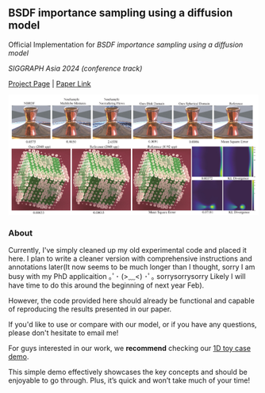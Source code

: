 ## BSDF importance sampling using a diffusion model

Official Implementation for *BSDF importance sampling using a diffusion model*

*SIGGRAPH Asia 2024 (conference track)*

[Project Page](https://fzy28.github.io/BSDF_diffusion_sampling_web/) | [Paper Link](https://fzy28.github.io/BSDF_diffusion_sampling_web/main.pdf)

![teaser](./images/teaser.jpg)


### About

Currently, I've simply cleaned up my old experimental code and placed it here. I plan to write a cleaner version with comprehensive instructions and annotations later(It now seems to be much longer than I thought, sorry I am busy with my PhD applicaition ｡ﾟ･ (>﹏<) ･ﾟ｡ sorrysorrysorry Likely I will have time to do this around the beginning of next year Feb).  

However, the code provided here should already be functional and capable of reproducing the results presented in our paper.

If you'd like to use or compare with our model, or if you have any questions, please don't hesitate to email me! 

For guys interested in our work, we **recommend** checking our [1D toy case demo](https://colab.research.google.com/drive/1UENmBsCueM-yPOfaS1YqQ6lC9BPxALwV?usp=sharing). 

This simple demo effectively showcases the key concepts and should be enjoyable to go through. Plus, it’s quick and won’t take much of your time!









